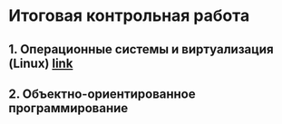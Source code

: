 # Итоговая контрольная работа
## 1. Операционные системы и виртуализация (Linux) [link](https://github.com/PDV-geekbrains/The-final-task-of-the-first-year-of-study/tree/master/OS-and-virtualization)

## 2. Объектно-ориентированное программирование
